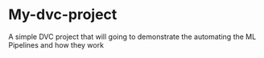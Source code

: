 # My-dvc-project
A simple DVC project that will going to demonstrate the automating the ML Pipelines and how they work
